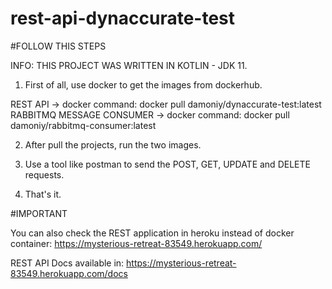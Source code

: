 # rest-api-dynaccurate-test

#FOLLOW THIS STEPS


INFO: THIS PROJECT WAS WRITTEN IN KOTLIN - JDK 11.



1. First of all, use docker to get the images from dockerhub.


REST API -> docker command: docker pull damoniy/dynaccurate-test:latest
RABBITMQ MESSAGE CONSUMER -> docker command: docker pull damoniy/rabbitmq-consumer:latest


2. After pull the projects, run the two images.

3. Use a tool like postman to send the POST, GET, UPDATE and DELETE requests.

4. That's it. 



#IMPORTANT

You can also check the REST application in heroku instead of docker container: 
https://mysterious-retreat-83549.herokuapp.com/

REST API Docs available in: https://mysterious-retreat-83549.herokuapp.com/docs
